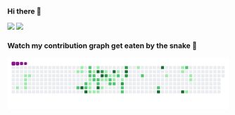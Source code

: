 ### Hi there 👋


<img src="https://github-readme-stats.vercel.app/api?username=regorDam&show_icons=true&include_all_commits=true&count_private=true&theme=jolly&layout=compact" width="870">
<img src="https://github-readme-streak-stats.herokuapp.com?user=regorDam&theme=jolly" width="870">


### Watch my contribution graph get eaten by the snake 🐍
![snake gif](https://github.com/regorDam/regorDam/blob/output/github-contribution-grid-snake.gif)

<!--
**regorDam/regorDam** is a ✨ _special_ ✨ repository because its `README.md` (this file) appears on your GitHub profile.

Here are some ideas to get you started:

- 🔭 I’m currently working on ...
- 🌱 I’m currently learning ...
- 👯 I’m looking to collaborate on ...
- 🤔 I’m looking for help with ...
- 💬 Ask me about ...
- 📫 How to reach me: ...
- 😄 Pronouns: ...
- ⚡ Fun fact: ...
-->
